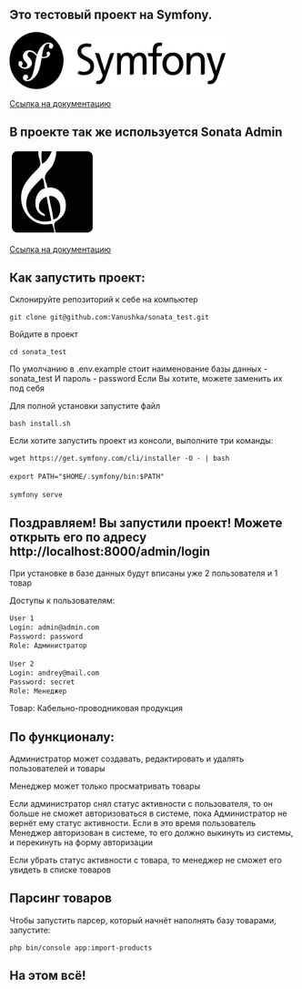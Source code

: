 ## Это тестовый проект на Symfony.

<img width="380" height="100" src="./readme_pictures/symfony.png">


[Ссылка на документацию](https://symfony.com/doc/current/index.html)

## В проекте так же используется Sonata Admin

<img width="150" height="150" src="./readme_pictures/sonata.png">

[Ссылка на документацию](https://docs.sonata-project.org/projects/SonataAdminBundle/en/4.x/)


## Как запустить проект:

Склонируйте репозиторий к себе на компьютер

```
git clone git@github.com:Vanushka/sonata_test.git
```

Войдите в проект

```
cd sonata_test
```

По умолчанию в .env.example стоит наименование базы данных - sonata_test
И пароль - password
Если Вы хотите, можете заменить их под себя


Для полной установки запустите файл

```
bash install.sh
```

Если хотите запустить проект из консоли, выполните три команды:

```
wget https://get.symfony.com/cli/installer -O - | bash

export PATH="$HOME/.symfony/bin:$PATH"

symfony serve
```

## Поздравляем! Вы запустили проект! Можете открыть его по адресу http://localhost:8000/admin/login

При установке в базе данных будут вписаны уже 2 пользователя и 1 товар

Доступы к пользователям:
```
User 1
Login: admin@admin.com
Password: password
Role: Администратор

User 2
Login: andrey@mail.com
Password: secret
Role: Менеджер
```

Товар: Кабельно-проводниковая продукция

## По функционалу:

Администратор может создавать, редактировать и удалять пользователей и товары

Менеджер может только просматривать товары

Если администратор снял статус активности с пользователя,
то он больше не сможет авторизоваться в системе,
пока Администратор не вернёт ему статус активности.
Если в это время пользователь Менеджер авторизован в системе,
то его должно выкинуть из системы, и перекинуть на форму авторизации

Если убрать статус активности с товара,
то менеджер не сможет его увидеть в списке товаров

## Парсинг товаров

Чтобы запустить парсер, который начнёт наполнять базу товарами, запустите:

```
php bin/console app:import-products
```

## На этом всё!